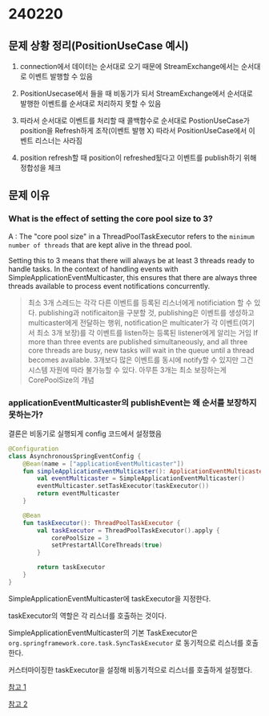 # 240220

## 문제 상황 정리(PositionUseCase 예시)

1. connection에서 데이터는 순서대로 오기 때문에 StreamExchange에서는 순서대로 이벤트 발행할 수 있음

2. PositionUsecase에서 들을 때 비동기가 되서 StreamExchange에서 순서대로 발행한 이벤트를 순서대로 처리하지 못할 수 있음

3. 따라서 순서대로 이벤트를 처리할 때 콜백함수로 순서대로 PostionUseCase가 position을 Refresh하게 조작(이벤트 발행 X) 따라서 PositionUseCase에서 이벤트 리스너는 사라짐

4. position refresh할 때 position이 refreshed됬다고 이벤트를 publish하기 위해 정합성을 체크

## 문제 이유

### What is the effect of setting the core pool size to 3?

A : The "core pool size" in a ThreadPoolTaskExecutor refers to the `minimum number of threads` that are kept alive in the thread pool.

Setting this to 3 means that there will always be at least 3 threads ready to handle tasks. In the context of handling events with SimpleApplicationEventMulticaster, this ensures that there are always three threads available to process event notifications concurrently.
> 최소 3개 스레드는 각각 다른 이벤트를 등록된 리스너에게 notificiation 할 수 있다.
> publishing과 notificaiton을 구분할 것, publishing은 이벤트를 생성하고 multicaster에게 전달하는 행위, notification은 multicater가 각 이벤트(여기서 최소 3개 보장)를 각 이벤트를 listen하는 등록된 listener에게 알리는 거임
If more than three events are published simultaneously, and all three core threads are busy, new tasks will wait in the queue until a thread becomes available.
> 3개보다 많은 이벤트를 동시에 notify할 수 있지만 그건 시스템 자원에 따라 불가능할 수 있다. 아무튼 3개는 최소 보장하는게 CorePoolSize의 개념

### applicationEventMulticaster의 publishEvent는 왜 순서를 보장하지 못하는가?

결론은 비동기로 실행되게 config 코드에서 설정했음

```kotlin
@Configuration
class AsynchronousSpringEventConfig {
    @Bean(name = ["applicationEventMulticaster"])
    fun simpleApplicationEventMulticaster(): ApplicationEventMulticaster {
        val eventMulticaster = SimpleApplicationEventMulticaster()
        eventMulticaster.setTaskExecutor(taskExecutor())
        return eventMulticaster
    }

    @Bean
    fun taskExecutor(): ThreadPoolTaskExecutor {
        val taskExecutor = ThreadPoolTaskExecutor().apply {
            corePoolSize = 3
            setPrestartAllCoreThreads(true)
        }

        return taskExecutor
    }
}
```

SimpleApplicationEventMulticaster에 taskExecutor을 지정한다.

taskExecutor의 역할은 각 리스너를 호출하는 것이다.

SimpleApplicationEventMulticaster의 기본 TaskExecutor은  `org.springframework.core.task.SyncTaskExecutor` 로 동기적으로 리스너를 호출한다.

커스터마이징한 taskExecutor을 설정해 비동기적으로 리스너를 호출하게 설정했다.

[참고 1](https://blog.naver.com/gngh0101/222020512119)

[참고 2](https://docs.spring.io/spring-framework/docs/current/javadoc-api/org/springframework/context/event/SimpleApplicationEventMulticaster.html)